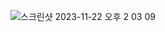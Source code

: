![스크린샷 2023-11-22 오후 2 03 09](https://github.com/Heo-y-y/development-blog/assets/112863029/dae86ceb-2389-4024-865b-4dad71eaad2f)